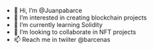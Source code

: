 - 👋 Hi, I’m @Juanpabarce
- 👀 I’m interested in creating blockchain projects
- 🌱 I’m currently learning Solidity 
- 💞️ I’m looking to collaborate in NFT projects
- 📫  Reach me in twiiter @barcenas

<!---
Juanpabarce/Juanpabarce is a ✨ special ✨ repository because its `README.md` (this file) appears on your GitHub profile.
You can click the Preview link to take a look at your changes.
--->
